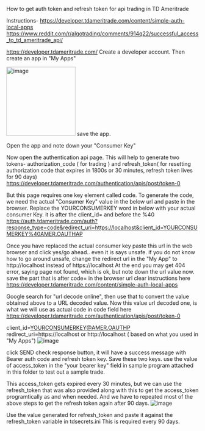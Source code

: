 How to get auth token and refresh token for api trading in TD Ameritrade

Instructions-
https://developer.tdameritrade.com/content/simple-auth-local-apps
https://www.reddit.com/r/algotrading/comments/914q22/successful_access_to_td_ameritrade_api/


https://developer.tdameritrade.com/
Create a developer account.
Then create an app in "My Apps"


<img width="181" alt="image" src="https://user-images.githubusercontent.com/112670649/206616542-7b818004-bccf-48dd-ad91-25904a991acb.png">
save the app.

Open the app and note down your "Consumer Key"

Now open the authentication api page. This will help to generate two tokens-  authorization_code ( for trading ) and 
refresh_token( for resetting authorization code that expires in 1800s or 30 minutes, refresh token lives for 90 days)
https://developer.tdameritrade.com/authentication/apis/post/token-0

But this page requires one key element called code. To generate the code, we need the actual "Consumer Key" value  in the below url and paste in the browser.
Replace the YOURCONSUMERKEY word in below with your actual consumer Key. it is after the client_id= and before the %40
https://auth.tdameritrade.com/auth?response_type=code&redirect_uri=https://localhost&client_id=YOURCONSUMERKEY%40AMER.OAUTHAP

Once you have replaced the actual consumer key paste this url in the web browser and click yes/go ahead.. even it is says unsafe. if you do not know how to go around unsafe, change the redirect url in the "My App" to http://localhost instead of https://localhost
At the end you may get 404 error, saying page not found, which is ok, but note down the url value now. save the part that is after code= in the browser url
clear instructions here https://developer.tdameritrade.com/content/simple-auth-local-apps 

Google search for "url decode online", then use that to convert the value obtained above to a URL decoded value.
Now this value url decoded one, is what we will use as actual code in code field here https://developer.tdameritrade.com/authentication/apis/post/token-0
 
client_id=YOURCONSUMERKEY@AMER.OAUTHP
redirect_uri=https://localhost or http://localhost ( based on what you used in "My Apps")
![image](https://user-images.githubusercontent.com/112670649/220813122-49de9e62-5915-4f06-8210-0b998ba0f1fb.png)


click SEND 
check response button, it will have a success message with Bearer auth code and refresh token key. Save these two keys.
use the value of access_token in the "your bearer key" field in sample program attached in this folder to test out a sample trade.

This access_token gets expired every 30 minutes, but we can use the refresh_token that was also provided along with this to get the access_token programtically as and when needed. And we have to repeated most of the above steps to get the refresh token again after 90 days.
![image](https://user-images.githubusercontent.com/112670649/220813238-1587f3bb-2645-4f8c-bb84-cbfe6eb0b5af.png)


Use the value generated for refresh_token and paste it against the refresh_token variable in tdsecrets.ini This is required every 90 days.





